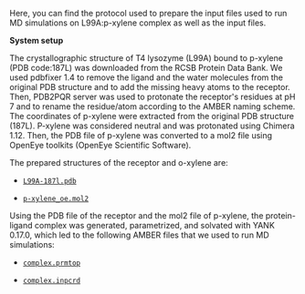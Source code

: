Here, you can find the protocol used to prepare the input files used to run MD simulations on L99A:p-xylene complex as well as the input files.

**System setup**

The crystallographic structure of T4 lysozyme (L99A) bound to p-xylene (PDB code:187L) was downloaded from the RCSB Protein Data Bank. We used pdbfixer 1.4 to remove the ligand and the water molecules from the original PDB structure and to add the missing heavy atoms to the receptor. Then, PDB2PQR server was used to protonate the receptor's residues at pH 7 and to rename the residue/atom according to the AMBER naming scheme.
The coordinates of p-xylene were extracted from the original PDB structure (187L). P-xylene was considered neutral and was protonated using Chimera 1.12. Then, the PDB file of p-xylene was converted to a mol2 file using OpenEye toolkits (OpenEye Scientific Software).

The prepared structures of the receptor and o-xylene are:

- [`L99A-187l.pdb`](L99A-188l.pdb)

- [`p-xylene_oe.mol2`](o-xylene_oe.mol2)

Using the PDB file of the receptor and the mol2 file of p-xylene, the protein-ligand complex was generated, parametrized, and solvated with YANK 0.17.0, which led to the following AMBER files that we used to run MD simulations:

- [`complex.prmtop`](complex-A.prmtop)

- [`complex.inpcrd`](complex-A.inpcrd)
